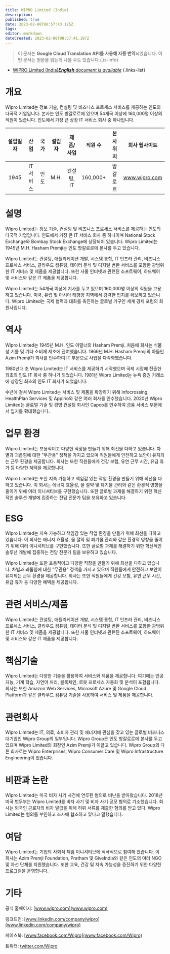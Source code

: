 ```yaml
---
title: WIPRO Limited (India)
description: 
published: true
date: 2023-02-08T08:57:43.125Z
tags: 
editor: markdown
dateCreated: 2023-02-08T08:57:41.187Z
---
```


> 이 문서는 **Google Cloud Translation API를 사용해 자동 번역**되었습니다.
어떤 문서는 원문을 읽는게 나을 수도 있습니다.{.is-info}



- [WIPRO Limited (India)***English** document is available*](/en/Knowledge-base/Dictionary/Company/wipro-limited-india)
{.links-list}


# 개요

Wipro Limited는 정보 기술, 컨설팅 및 비즈니스 프로세스 서비스를 제공하는 인도의 다국적 기업입니다. 본사는 인도 방갈로르에 있으며 54개국 이상에 160,000명 이상의 직원이 있습니다. 인도에서 가장 큰 상장 IT 서비스 회사 중 하나입니다.

| 설립일자 | 산업 | 국가 | 설립자 | 제품/사업 | 직원 수 | 본사위치 | 회사 웹사이트 |
| :----------------: | :--------: | :------: | :------: | :---------------: | :------------------: | :---------------------: | :---------------: |
| 1945 | IT 서비스 | 인도 | M.H. | 컨설팅, IT | 160,000+ | 방갈로르 | www.wipro.com |


# 설명

Wipro Limited는 정보 기술, 컨설팅 및 비즈니스 프로세스 서비스를 제공하는 인도의 다국적 기업입니다. 인도에서 가장 큰 IT 서비스 회사 중 하나이며 National Stock Exchange와 Bombay Stock Exchange에 상장되어 있습니다. Wipro Limited는 1945년 M.H. Hasham Premji는 인도 방갈로르에 본사를 두고 있습니다.

Wipro Limited는 컨설팅, 애플리케이션 개발, 시스템 통합, IT 인프라 관리, 비즈니스 프로세스 서비스, 클라우드 컴퓨팅, 데이터 분석 및 디지털 변환 서비스를 포함한 광범위한 IT 서비스 및 제품을 제공합니다. 또한 사물 인터넷과 관련된 소프트웨어, 하드웨어 및 서비스와 같은 IT 제품을 제공합니다.

Wipro Limited는 54개국 이상에 지사를 두고 있으며 160,000명 이상의 직원을 고용하고 있습니다. 미국, 유럽 및 아시아 태평양 지역에서 강력한 입지를 확보하고 있습니다. Wipro Limited는 국제 협력과 대화를 촉진하는 글로벌 기구인 세계 경제 포럼의 회원사입니다.

# 역사

Wipro Limited는 1945년 M.H. 인도 아말너의 Hasham Premji. 처음에 회사는 식물성 기름 및 기타 소비재 제조에 관여했습니다. 1966년 M.H. Hasham Premji의 아들인 Azim Premji가 회사를 인수하여 IT 부문으로 사업을 다각화했습니다.

1980년대 초 Wipro Limited는 IT 서비스를 제공하기 시작했으며 국제 시장에 진출한 최초의 인도 IT 회사 중 하나가 되었습니다. 1981년 Wipro Limited는 뉴욕 증권 거래소에 상장된 최초의 인도 IT 회사가 되었습니다.

수년에 걸쳐 Wipro Limited는 서비스 및 제품을 확장하기 위해 Infocrossing, HealthPlan Services 및 Appirio와 같은 여러 회사를 인수했습니다. 2020년 Wipro Limited는 글로벌 기술 및 경영 컨설팅 회사인 Capco를 인수하여 금융 서비스 부문에서 입지를 확대했습니다.

# 업무 환경

Wipro Limited는 포용적이고 다양한 직장을 만들기 위해 최선을 다하고 있습니다. 차별과 괴롭힘에 대한 "무관용" 정책을 가지고 있으며 직원들에게 안전하고 보안이 유지되는 근무 환경을 제공합니다. 회사는 또한 직원들에게 건강 보험, 유연 근무 시간, 유급 휴가 등 다양한 혜택을 제공합니다.

Wipro Limited는 또한 지속 가능하고 책임감 있는 작업 환경을 만들기 위해 최선을 다하고 있습니다. 이 회사는 에너지 효율성, 물 절약 및 폐기물 관리와 같은 환경적 영향을 줄이기 위해 여러 이니셔티브를 구현했습니다. 또한 글로벌 과제를 해결하기 위한 혁신적인 솔루션 개발에 집중하는 전담 전문가 팀을 보유하고 있습니다.

# ESG

Wipro Limited는 지속 가능하고 책임감 있는 작업 환경을 만들기 위해 최선을 다하고 있습니다. 이 회사는 에너지 효율성, 물 절약 및 폐기물 관리와 같은 환경적 영향을 줄이기 위해 여러 이니셔티브를 구현했습니다. 또한 글로벌 과제를 해결하기 위한 혁신적인 솔루션 개발에 집중하는 전담 전문가 팀을 보유하고 있습니다.

Wipro Limited는 또한 포용적이고 다양한 직장을 만들기 위해 최선을 다하고 있습니다. 차별과 괴롭힘에 대한 "무관용" 정책을 가지고 있으며 직원들에게 안전하고 보안이 유지되는 근무 환경을 제공합니다. 회사는 또한 직원들에게 건강 보험, 유연 근무 시간, 유급 휴가 등 다양한 혜택을 제공합니다.

# 관련 서비스/제품

Wipro Limited는 컨설팅, 애플리케이션 개발, 시스템 통합, IT 인프라 관리, 비즈니스 프로세스 서비스, 클라우드 컴퓨팅, 데이터 분석 및 디지털 변환 서비스를 포함한 광범위한 IT 서비스 및 제품을 제공합니다. 또한 사물 인터넷과 관련된 소프트웨어, 하드웨어 및 서비스와 같은 IT 제품을 제공합니다.

# 핵심기술

Wipro Limited는 다양한 기술을 활용하여 서비스와 제품을 제공합니다. 여기에는 인공 지능, 기계 학습, 자연어 처리, 블록체인, 로봇 프로세스 자동화 및 분석이 포함됩니다. 회사는 또한 Amazon Web Services, Microsoft Azure 및 Google Cloud Platform과 같은 클라우드 컴퓨팅 기술을 사용하여 서비스 및 제품을 제공합니다.

# 관련회사

Wipro Limited는 IT, 의료, 소비자 관리 및 에너지에 관심을 갖고 있는 글로벌 비즈니스 대기업인 Wipro Group의 일부입니다. Wipro Group은 인도 방갈로르에 본사를 두고 있으며 Wipro Limited의 회장인 Azim Premji가 이끌고 있습니다. Wipro Group의 다른 회사로는 Wipro Enterprises, Wipro Consumer Care 및 Wipro Infrastructure Engineering이 있습니다.

# 비판과 논란

Wipro Limited는 미국 비자 사기 사건에 연루된 혐의로 비난을 받아왔습니다. 2018년 미국 법무부는 Wipro Limited를 비자 사기 및 비자 사기 공모 혐의로 기소했습니다. 회사는 외국인 근로자의 비자 발급을 위해 허위 서류를 제출한 혐의를 받고 있다. Wipro Limited는 혐의를 부인하고 조사에 협조하고 있다고 말했습니다.

# 여담

Wipro Limited는 기업의 사회적 책임 이니셔티브에 적극적으로 참여해 왔습니다. 이 회사는 Azim Premji Foundation, Pratham 및 GiveIndia와 같은 인도의 여러 NGO 및 자선 단체를 지원했습니다. 또한 교육, 건강 및 지속 가능성을 증진하기 위한 다양한 프로그램을 운영합니다.

# 기타

공식 홈페이지: [www.wipro.com](www.wipro.com)

링크드인: [www.linkedin.com/company/wipro](www.linkedin.com/company/wipro)

페이스북: [www.facebook.com/Wipro](www.facebook.com/Wipro)

트위터: [twitter.com/Wipro](twitter.com/Wipro)
